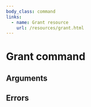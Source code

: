 ```yaml
---
body_class: command
links:
  - name: Grant resource
    url: /resources/grant.html
---
```


# Grant command

<section>

</section>

<section>

## Arguments

</section>

<section>

## Errors

</section>
